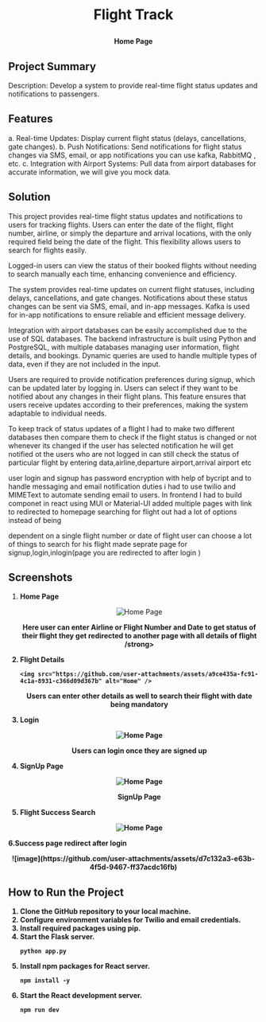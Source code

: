 # <p align="center">Flight Track<p>
   <p align="center">
   <p align="center"><strong>Home Page</strong></p>
   
## Project Summary

Description: Develop a system to provide real-time flight status updates and notifications to
passengers.
## Features

a. Real-time Updates: Display current flight status (delays, cancellations, gate
changes).
b. Push Notifications: Send notifications for flight status changes via SMS, email, or
app notifications you can use kafka, RabbitMQ , etc.
c. Integration with Airport Systems: Pull data from airport databases for accurate
information, we will give you mock data.

## Solution 

This project provides real-time flight status updates and notifications to users for tracking flights. Users can enter the date of the flight, flight number, airline, or simply the departure and arrival locations, with the only required field being the date of the flight. This flexibility allows users to search for flights easily.

Logged-in users can view the status of their booked flights without needing to search manually each time, enhancing convenience and efficiency.

The system provides real-time updates on current flight statuses, including delays, cancellations, and gate changes. Notifications about these status changes can be sent via SMS, email, and in-app messages. Kafka is used for in-app notifications to ensure reliable and efficient message delivery.

Integration with airport databases can be easily accomplished due to the use of SQL databases. The backend infrastructure is built using Python and PostgreSQL, with multiple databases managing user information, flight details, and bookings. Dynamic queries are used to handle multiple types of data, even if they are not included in the input.

Users are required to provide notification preferences during signup, which can be updated later by logging in. Users can select if they want to be notified about any changes in their flight plans. This feature ensures that users receive updates according to their preferences, making the system adaptable to individual needs.

 To keep track of status updates of a flight I had to make two different databases then compare them to check if the flight status is changed or not whenever its changed if the user has selected notification he will get notified ot the users who are not logged in can still check the status of particular flight by entering data,airline,departure airport,arrival airport etc

 user login and signup has password encryption with help of bycript and to handle messaging and email notification duties i had to use twilio and MIMEText to automate sending email to users. In frontend I had to build componet in react using MUI or Material-UI added multiple pages with link to redirected to homepage searching for flight out had a lot of options instead of being 

 dependent on a single flight number or date of flight user can choose a lot of things to search for his flight made seprate page for signup,login,inlogin(page you are redirected to after login )

## Screenshots

1. **Home Page**
  
   <p align="center">
      
      <img src="https://github.com/user-attachments/assets/5454b8cd-2796-4498-a75c-6edaace734e4" alt="Home Page" />

   </p>
   <p align="center"><strong>Here user can enter Airline or Flight Number and Date to get status of their flight they get redirected to another page with all details of flight /strong></p>

2. **Flight Details**
   <p align="center">
  
       <img src="https://github.com/user-attachments/assets/a9ce435a-fc91-4c1a-8931-c366d09d367b" alt="Home" />

   </p>
   <p align="center"><strong>Users can enter other details as well to search their flight with date being mandatory</strong></p>

3. **Login**
   <p align="center">
      <img src="https://github-production-user-asset-6210df.s3.amazonaws.com/41017269/353598031-a9ce435a-fc91-4c1a-8931-c366d09d367b.png?X-Amz-Algorithm=AWS4-HMAC-SHA256&X-Amz-Credential=AKIAVCODYLSA53PQK4ZA%2F20240731%2Fus-east-1%2Fs3%2Faws4_request&X-Amz-Date=20240731T111000Z&X-Amz-Expires=300&X-Amz-Signature=d18a9f8d61d35ce5b599bdad12a58cc18e72c503f2728df999dafa30c4366e96&X-Amz-SignedHeaders=host&actor_id=41017269&key_id=0&repo_id=835879495" alt="Home Page" />

   </p>
   <p align="center"><strong>Users can login once they are signed up </strong></p>

4. **SignUp Page**
   <p align="center">
     
      <img src="https://github.com/user-attachments/assets/1922453f-abcb-4199-a34c-296a1ee65ac7" alt="Home Page" />

   </p>
   <p align="center"><strong>SignUp Page</strong></p>

5. **Flight Success Search**
   <p align= "center">

    <img src="https://github.com/user-attachments/assets/d8090250-3696-4205-91b2-e677753b2135" alt="Home Page" />
      
   </p>
     <p align="center"><strong></strong></p>
6.**Success page redirect after login**
   <p align="center">
![image](https://github.com/user-attachments/assets/d7c132a3-e63b-4f5d-9467-ff37acdc16fb)

      

   </p>
     <p align="center"><strong></strong></p>




## How to Run the Project

1.  Clone the GitHub repository to your local machine.
2.  Configure environment variables for Twilio and email credentials.
3.  Install required packages using pip.
4.  Start the Flask server.
    ```
    python app.py
    ```
5. Install npm packages for React server.
    ```
    npm install -y
    ```
6. Start the React development server.
    ```
    npm run dev
    ```
